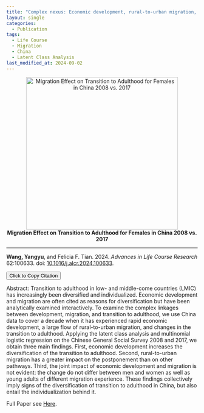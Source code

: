 ```yaml
---
title: "Complex nexus: Economic development, rural-to-urban migration, and transition to adulthood in China"
layout: single
categories:
  - Publication
tags:
  - Life Course
  - Migration
  - China
  - Latent Class Analysis
last_modified_at: 2024-09-02
---
```


<div class="research-content" markdown="1">

<p align="center">
  <img src="https://yangyuwang.netlify.app/assets/female_migration_transition.png" alt="Migration Effect on Transition to Adulthood for Females in China 2008 vs. 2017" width="400">
  <br>
  <strong>Migration Effect on Transition to Adulthood for Females in China 2008 vs. 2017</strong>
</p>

---

**Wang, Yangyu**, and Felicia F. Tian. 2024. *Advances in Life Course Research* 62:100633. doi: [10.1016/j.alcr.2024.100633](https://doi.org/10.1016/j.alcr.2024.100633).

<button onclick="copyCitation()">Click to Copy Citation</button>

<script>
  function copyCitation() {
    const citation = "Wang, Yangyu, and Felicia F. Tian. 2024. “Complex Nexus: Economic Development, Rural-to-Urban Migration, and Transition to Adulthood in China.” Advances in Life Course Research 62:100633. doi: 10.1016/j.alcr.2024.100633.";
    navigator.clipboard.writeText(citation).then(() => {
      alert("Citation copied to clipboard!");
    });
  }
</script>

Abstract: Transition to adulthood in low- and middle-come countries (LMIC) has increasingly been diversified and individualized. Economic development and migration are often cited as reasons for diversification but have been analytically examined interactively. To examine the complex linkages between development, migration, and transition to adulthood, we use China data to cover a decade when it has experienced rapid economic development, a large flow of rural-to-urban migration, and changes in the transition to adulthood. Applying the latent class analysis and multinomial logistic regression on the Chinese General Social Survey 2008 and 2017, we obtain three main findings. First, economic development increases the diversification of the transition to adulthood. Second, rural-to-urban migration has a greater impact on the postponement than on other pathways. Third, the joint impact of economic development and migration is not evident: the change do not differ between men and women as well as young adults of different migration experience. These findings collectively imply signs of the diversification of transition to adulthood in China, but also entail the individualization behind it.

Full Paper see [Here](https://yangyuwang.netlify.app/assets/complex_nexus.pdf).

</div>